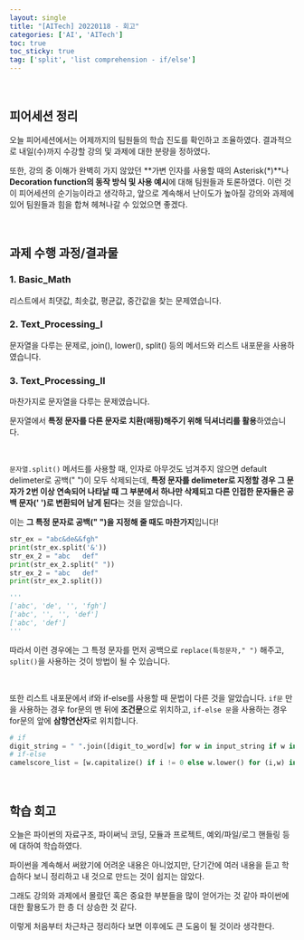 ```yaml
---
layout: single
title: "[AITech] 20220118 - 회고"
categories: ['AI', 'AITech']
toc: true
toc_sticky: true
tag: ['split', 'list comprehension - if/else']
---
```




<br>

## 피어세션 정리

오늘 피어세션에서는 어제까지의 팀원들의 학습 진도를 확인하고 조율하였다. 결과적으로 내일(수)까지 수강할 강의 및 과제에 대한 분량을 정하였다. 

또한, 강의 중 이해가 완벽히 가지 않았던 **가변 인자를 사용할 때의 Asterisk(\*)**나 **Decoration function의 동작 방식 및 사용 예시**에 대해 팀원들과 토론하였다. 이런 것이 피어세션의 순기능이라고 생각하고, 앞으로 계속해서 난이도가 높아질 강의와 과제에 있어 팀원들과 힘을 합쳐 헤쳐나갈 수 있었으면 좋겠다. 

<br>

## 과제 수행 과정/결과물

### 1. Basic_Math

리스트에서 최댓값, 최솟값, 평균값, 중간값을 찾는 문제였습니다. 

### 2. Text_Processing_I

문자열을 다루는 문제로, join(), lower(), split() 등의 메서드와 리스트 내포문을 사용하였습니다. 

### 3. Text_Processing_II

마찬가지로 문자열을 다루는 문제였습니다.

문자열에서 **특정 문자를 다른 문자로 치환(매핑)해주기 위해 딕셔너리를 활용**하였습니다.  

<br>

`문자열.split()` 메서드를 사용할 때, 인자로 아무것도 넘겨주지 않으면 default delimeter로 공백(" ")이 모두 삭제되는데, **특정 문자를 delimeter로 지정할 경우 그 문자가 2번 이상 연속되어 나타날 때 그 부분에서 하나만 삭제되고 다른 인접한 문자들은 공백 문자(' ')로 변환되어 남게 된다**는 것을 알았습니다. 

이는 **그 특정 문자로 공백(" ")을 지정해 줄 때도 마찬가지**입니다!

```python
str_ex = "abc&de&&fgh"
print(str_ex.split('&'))
str_ex_2 = "abc   def"
print(str_ex_2.split(" "))
str_ex_2 = "abc   def"
print(str_ex_2.split())

'''
['abc', 'de', '', 'fgh']
['abc', '', '', 'def']
['abc', 'def']
'''
```

따라서 이런 경우에는 그 특정 문자를 먼저 공백으로 `replace(특정문자," ")` 해주고, `split()`을 사용하는 것이 방법이 될 수 있습니다. 

<br>

또한 리스트 내포문에서 if와 if-else를 사용할 때 문법이 다른 것을 알았습니다. `if문` 만을 사용하는 경우 for문의 맨 뒤에 **조건문**으로 위치하고, `if-else 문`을 사용하는 경우 for문의 앞에 **삼항연산자**로 위치합니다. 

```python
# if
digit_string = " ".join([digit_to_word[w] for w in input_string if w in digit_to_word])
# if-else
camelscore_list = [w.capitalize() if i != 0 else w.lower() for (i,w) in enumerate(underscore_list)]
```



<br>

## 학습 회고

오늘은 파이썬의 자료구조, 파이써닉 코딩, 모듈과 프로젝트, 예외/파일/로그 핸들링 등에 대하여 학습하였다. 

파이썬을 계속해서 써왔기에 어려운 내용은 아니었지만, 단기간에 여러 내용을 듣고 학습하다 보니 정리하고 내 것으로 만드는 것이 쉽지는 않았다. 

그래도 강의와 과제에서 몰랐던 혹은 중요한 부분들을 많이 얻어가는 것 같아 파이썬에 대한 활용도가 한 층 더 상승한 것 같다. 

이렇게 처음부터 차근차근 정리하다 보면 이후에도 큰 도움이 될 것이라 생각한다. 
